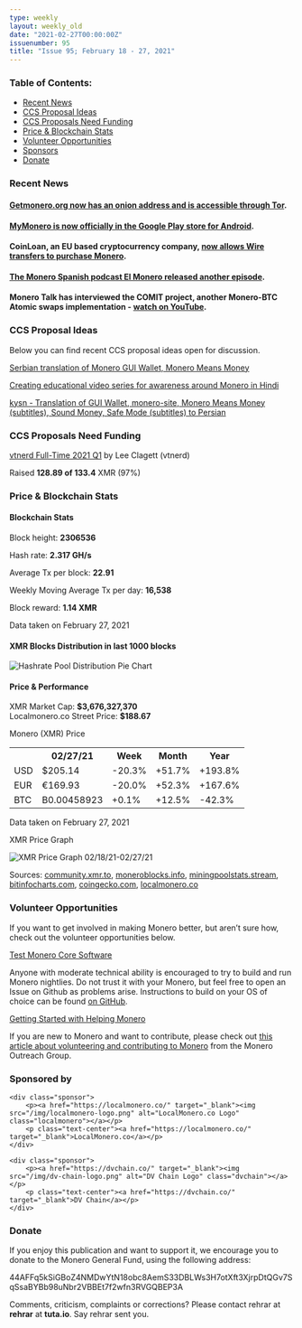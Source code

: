 ```yaml
---
type: weekly
layout: weekly_old
date: "2021-02-27T00:00:00Z"
issuenumber: 95
title: "Issue 95; February 18 - 27, 2021"
---
```

<h3>Table of Contents:</h3>
<ul class="contents">
    <li><a href="#news">Recent News</a></li>
    <li><a href="#ideas">CCS Proposal Ideas</a></li>
    <li><a href="#proposals">CCS Proposals Need Funding</a></li>
    <li><a href="#stats">Price & Blockchain Stats</a></li>
    <li><a href="#volunteer">Volunteer Opportunities</a></li>
    <li><a href="#sponsor">Sponsors</a></li>
    <li><a href="#donate">Donate</a></li>
</ul>

<h3 id="news">Recent News</h3>

<div class="newsbyte">
    <h4><a href="https://www.reddit.com/r/Monero/comments/lpw24y/getmoneroorg_now_has_an_onion_address_which_makes/" target="_blank">Getmonero.org now has an onion address and is accessible through Tor</a>.</h4>
</div>

<div class="newsbyte">
    <h4><a href="https://play.google.com/store/apps/details?id=com.mymonero.official_android_application&gl=ZA" target="_blank">MyMonero is now officially in the Google Play store for Android</a>.</h4>
</div>

<div class="newsbyte">
    <h4>CoinLoan, an EU based cryptocurrency company, <a href="https://www.reddit.com/r/Monero/comments/lsytng/you_can_now_wire_usd_to_coinloan_convert_to_xmr/" target="_blank">now allows Wire transfers to purchase Monero</a>.</h4>
</div>

<div class="newsbyte">
    <h4><a href="https://anchor.fm/elmonero/episodes/10-Mesa-Redonda-II-eqdrmd" target="_blank">The Monero Spanish podcast El Monero released another episode</a>.</h4>
</div>

<div class="newsbyte">
    <h4>Monero Talk has interviewed the COMIT project, another Monero-BTC Atomic swaps implementation - <a href="https://www.youtube.com/watch?v=cuZrtHNTixo" target="_blank">watch on YouTube</a>.</h4>
</div>

<h3 id="ideas">CCS Proposal Ideas</h3>

<p>Below you can find recent CCS proposal ideas open for discussion.</p>

<div class="proposal">
<p><a href="https://repo.getmonero.org/monero-project/ccs-proposals/-/merge_requests/213" target="_blank">Serbian translation of Monero GUI Wallet, Monero Means Money</a></p>
</div>

<div class="proposal">
<p><a href="https://repo.getmonero.org/monero-project/ccs-proposals/-/merge_requests/211" target="_blank">Creating educational video series for awareness around Monero in Hindi</a></p>
</div>

<div class="proposal">
<p><a href="https://repo.getmonero.org/monero-project/ccs-proposals/-/merge_requests/206" target="_blank">kysn - Translation of GUI Wallet, monero-site, Monero Means Money (subtitles), Sound Money, Safe Mode (subtitles) to Persian</a></p>
</div>

<h3 id="proposals">CCS Proposals Need Funding</h3>

<div class="proposal">
    <p><a href="" target="_blank">vtnerd Full-Time 2021 Q1</a> by Lee Clagett (vtnerd)</p>
    <p>Raised <b>128.89 of 133.4</b> XMR (97%)</p>
</div>

<h3 id="stats">Price & Blockchain Stats</h3>

<h4 class="stat">Blockchain Stats</h4>

<div class="bcstats">
    <p>Block height: <b>2306536</b></p>
    <p>Hash rate: <b>2.317 GH/s</b></p>
    <p>Average Tx per block: <b>22.91</b></p>
    <p>Weekly Moving Average Tx per day: <b>16,538</b></p>
    <p>Block reward: <b>1.14 XMR</b></p>
</div>
<p class="note">Data taken on February 27, 2021</p>

<h4 class="stat">XMR Blocks Distribution in last 1000 blocks</h4>
<p><img src="/img/hashrate-pool-distribution-0227.png" alt="Hashrate Pool Distribution Pie Chart"/></p>

<h4 class="stat">Price & Performance</h4>

<div class="price-intro">XMR Market Cap: <b>$3,676,327,370</b><br>Localmonero.co Street Price: <b>$188.67</b></div>

<p class="table-title">Monero (XMR) Price</p>
<table class="price-table">
  <tr class="row1">
    <th></th>
    <th>02/27/21</th>
    <th>Week</th>
    <th>Month</th>
    <th>Year</th>
  </tr>
  <tr>
    <td data-th="XMR to">USD</td>
    <td data-th="02/27/21">$205.14</td>
    <td data-th="Week" class="red">-20.3%</td>
    <td data-th="Month" class="green">+51.7%</td>
    <td data-th="Year" class="green">+193.8%</td>
  </tr>
  <tr class="row3">
    <td data-th="XMR to">EUR</td>
    <td data-th="02/27/21">€169.93</td>
    <td data-th="Week" class="red">-20.0%</td>
    <td data-th="Month" class="green">+52.3%</td>
    <td data-th="Year" class="green">+167.6%</td>
  </tr>
  <tr>
    <td data-th="XMR to">BTC</td>
    <td data-th="02/27/21">B0.00458923</td>
    <td data-th="Week" class="green">+0.1%</td>
    <td data-th="Month" class="green">+12.5%</td>
    <td data-th="Year" class="red">-42.3%</td>
  </tr>
</table>
<p class="note">Data taken on February 27, 2021</p>

<p class="table-title">XMR Price Graph</p>

![XMR Price Graph 02/18/21-02/27/21](/img/weekly-chart-0227.png "XMR Price Graph 02/18/21-02/27/21") 

Sources: <a href="https://community.xmr.to/explorer/mainnet/" target="_blank">community.xmr.to</a>, <a href="https://moneroblocks.info/stats/transaction-stats" target="_blank">moneroblocks.info</a>, <a href="https://miningpoolstats.stream/monero" target="_blank">miningpoolstats.stream</a>, <a href="https://bitinfocharts.com/monero/" target="_blank">bitinfocharts.com</a>, <a href="https://www.coingecko.com/" target="_blank">coingecko.com</a>, <a href="https://localmonero.co/" target="_blank">localmonero.co</a>

<h3 id="volunteer">Volunteer Opportunities</h3>

<p>If you want to get involved in making Monero better, but aren’t sure how, check out the volunteer opportunities below.</p>

<div class="newsbyte">
    <p class="date"><a href="https://github.com/monero-project/monero" target="_blank">Test Monero Core Software</a></p>
    <p>Anyone with moderate technical ability is encouraged to try to build and run Monero nightlies. Do not trust it with your Monero, but feel free to open an Issue on Github as problems arise. Instructions to build on your OS of choice can be found <a href="https://github.com/monero-project/monero#compiling-monero-from-source" target="_blank">on GitHub</a>. </p>
</div>

<div class="newsbyte">
    <p class="date"><a href="https://github.com/monero-project/monero" target="_blank">Getting Started with Helping Monero</a></p>
    <p>If you are new to Monero and want to contribute, please check out <a href="https://www.monerooutreach.org/stories/getting-started-helping-monero.php" target="_blank">this article about volunteering and contributing to Monero</a> from the Monero Outreach Group. </p>
</div>

<h3 id="sponsor">Sponsored by</h3>

<div class="sponsors">

    <div class="sponsor">
        <p><a href="https://localmonero.co/" target="_blank"><img src="/img/localmonero-logo.png" alt="LocalMonero.co Logo" class="localmonero"></a></p>
        <p class="text-center"><a href="https://localmonero.co/" target="_blank">LocalMonero.co</a></p>
    </div>

    <div class="sponsor">
        <p><a href="https://dvchain.co/" target="_blank"><img src="/img/dv-chain-logo.png" alt="DV Chain Logo" class="dvchain"></a></p>
        <p class="text-center"><a href="https://dvchain.co/" target="_blank">DV Chain</a></p>
    </div>
</div>

<h3 id="donate">Donate</h3>

<p markdown="1">If you enjoy this publication and want to support it, we encourage you to donate to the Monero General Fund, using the following address:</p>

<p class="address" markdown="1">44AFFq5kSiGBoZ4NMDwYtN18obc8AemS33DBLWs3H7otXft3XjrpDtQGv7SqSsaBYBb98uNbr2VBBEt7f2wfn3RVGQBEP3A</p>

<!--p><a href="monero:44AFFq5kSiGBoZ4NMDwYtN18obc8AemS33DBLWs3H7otXft3XjrpDtQGv7SqSsaBYBb98uNbr2VBBEt7f2wfn3RVGQBEP3A" class="qr"><img src="/img/donate-monero.png"></a></p-->

Comments, criticism, complaints or corrections? Please contact rehrar at **rehrar** at **tuta.io**. Say rehrar sent you.